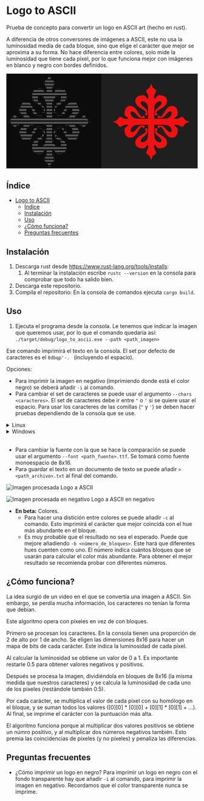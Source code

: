 # Logo to ASCII

Prueba de concepto para convertir un logo en ASCII art (hecho en rust).

A diferencia de otros conversores de imágenes a ASCII, este no usa la luminosidad media de cada bloque, sino que elige el carácter que mejor se aproxima a su forma. No hace diferencia entre colores, solo mide la luminosidad que tiene cada píxel, por lo que funciona mejor con imágenes en blanco y negro con bordes definidos.

![Cruz de Calatrava](./images/cruz.png)

## Índice
- [Logo to ASCII](#logo-to-ascii)
  - [Índice](#índice)
  - [Instalación](#instalación)
  - [Uso](#uso)
  - [¿Cómo funciona?](#cómo-funciona)
  - [Preguntas frecuentes](#preguntas-frecuentes)

## Instalación

1. Descarga rust desde https://www.rust-lang.org/tools/installs:
   1. Al terminar la instalación escribe `rustc --version` en la consola para comprobar que todo ha salido bien.
2. Descarga este repositorio.
3. Compila el repositorio: En la consola de comandos ejecuta `cargo build`.

## Uso

1. Ejecuta el programa desde la consola. Le tenemos que indicar la imagen que queremos usar, por lo que el comando quedaría así:
   ```./target/debug/logo_to_ascii.exe --path <path_imagen>```

Ese comando imprimirá el texto en la consola. El set por defecto de caracteres es el `8dbqp'·. ` (incluyendo el espacio).

Opciones:
* Para imprimir la imagen en negativo (imprimiendo donde está el color negro) se deberá añadir `-i` al comando.
* Para cambiar el set de caracteres se puede usar el argumento `--chars <caracteres>`. El set de caracteres debe ir entre `"` o `'` si se quiere usar el espacio. 
Para usar los caracteres de las comillas (`"` y `'`) se deben hacer pruebas dependiendo de la consola que se use.

<details>
<summary>Linux</summary>

Se puede usar la barra invertida sin nungún problema: `--chars "chars'\""` usará `chars"'`.

</details>

<details>
<summary>Windows</summary>

* Powershell: `--chars "chars' \"` usará `chars' "`. Siempre tiene que haber un espacio antes de `\`. Si no, tomará `\` como carácter.
* CMD: `--chars "chars'\"` usará `chars'"`.

</details>
<br>

* Para cambiar la fuente con la que se hace la comparación se puede usar el argumento `--font <path_fuente>.ttf`. Se tomará como fuente monoespacio de 8x16.
* Para guardar el texto en un documento de texto se puede añadir `> <path_archivo>.txt` al final del comando.

![Imagen procesada](./images/image.png)
Logo a ASCII

![Imagen procesada en negativo](./images/image-i.png)
Logo a ASCII en negativo

* **En beta:** Colores.
  * Para hacer una distición entre colores se puede añadir `-c` al comando. Esto imprimirá el carácter que mejor coincida con el hue más abundante en el bloque.
  * Es muy probable que el resultado no sea el esperado. Puede que mejore añadiendo `-b <número_de_bloques>`. Este hará que diferentes hues cuenten como uno. El número indica cuántos bloques que se usarán para calcular el color más abundante. Para obtener el mejor resultado se recomienda probar con diferentes números.

## ¿Cómo funciona?

La idea surgió de un video en el que se convertía una imagen a ASCII. Sin embargo, se perdía mucha información, los caracteres no tenían la forma que debían.

Este algoritmo opera con píxeles en vez de con bloques.

Primero se procesan los caracteres. En la consola tienen una proporción de 2 de alto por 1 de ancho. Se eligen las dimensiones 8x16 para hacer un mapa de bits de cada carácter. Este indica la luminosidad de cada píxel.

Al calcular la luminosidad se obtiene un valor de 0 a 1. Es importante restarle 0.5 para obtener valores negativos y positivos.

Después se procesa la imagen, dividiéndola en bloques de 8x16 (la misma medida que nuestros caracteres) y se calcula la luminosidad de cada uno de los píxeles (restándole también 0.5). 

Por cada carácter, se multiplica el valor de cada píxel con su homólogo en el bloque, y se suman todos los valores ([0][0] * [0][0] + [0][1] * [0][1] + ...). Al final, se imprime el carácter con la puntuación más alta.

El algoritmo funciona porque al multiplicar dos valores positivos se obtiene un númro positivo, y al multiplicar dos números negativos también. Esto premia las coincidencias de píxeles (y no píxeles) y penaliza las diferencias.

## Preguntas frecuentes

* ¿Cómo imprimir un logo en negro?
  Para imprimir un logo en negro con el fondo transparente hay que añadir `-i` al comando, para imprimir la imagen en negativo. Recordamos que el color transparente nunca se imprime.